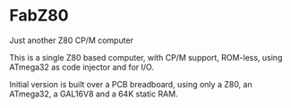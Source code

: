 # FabZ80
Just another Z80 CP/M computer


This is a single Z80 based computer, with CP/M support, ROM-less, using ATmega32 as code injector and for I/O.

Initial version is built over a PCB breadboard, using only a Z80, an ATmega32, a GAL16V8 and a 64K static RAM.
